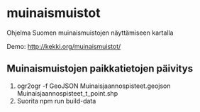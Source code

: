 # muinaismuistot
Ohjelma Suomen muinaismuistojen näyttämiseen kartalla

Demo: http://kekki.org/muinaismuistot/

## Muinaismuistojen paikkatietojen päivitys

1. ogr2ogr -f GeoJSON Muinaisjaannospisteet.geojson Muinaisjaannospisteet_t_point.shp
2. Suorita npm run build-data